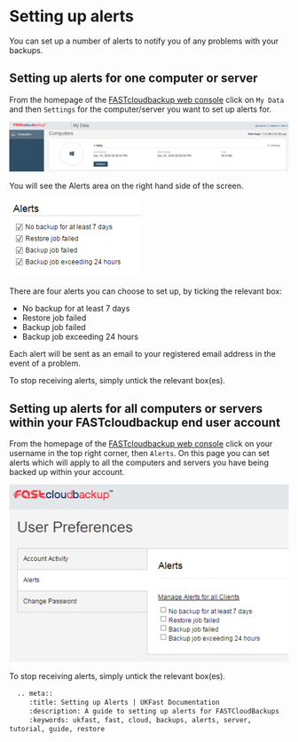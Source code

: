# Setting up alerts

You can set up a number of alerts to notify you of any problems with your backups.

## Setting up alerts for one computer or server

From the homepage of the [FASTcloudbackup web console](https://fcb.ukfast.co.uk) click on `My Data` and then `Settings` for the computer/server you want to set up alerts for.

![Computers installed](files/Computers_installed.PNG)

You will see the Alerts area on the right hand side of the screen.

![alerts](files/alerts.PNG)

There are four alerts you can choose to set up, by ticking the relevant box:

- No backup for at least 7 days
- Restore job failed
- Backup job failed
- Backup job exceeding 24 hours

Each alert will be sent as an email to your registered email address in the event of a problem.

To stop receiving alerts, simply untick the relevant box(es).

## Setting up alerts for all computers or servers within your FASTcloudbackup end user account

From the homepage of the [FASTcloudbackup web console](https://fcb.ukfast.co.uk) click on your username in the top right corner, then `Alerts`.  On this page you can set alerts which will apply to all the computers and servers you have being backed up within your account.

![alerts all clients](files/alerts_all_clients.PNG)

To stop receiving alerts, simply untick the relevant box(es).

```eval_rst
  .. meta::
     :title: Setting up Alerts | UKFast Documentation
     :description: A guide to setting up alerts for FASTCloudBackups
     :keywords: ukfast, fast, cloud, backups, alerts, server, tutorial, guide, restore
